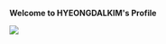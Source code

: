 **Welcome to HYEONGDALKIM's Profile**

<!---
HYEONGDALKIM/HYEONGDALKIM is a ✨ special ✨ repository because its `README.md` (this file) appears on your GitHub profile.
You can click the Preview link to take a look at your changes.
--->

<img src="https://img.shields.io/badge/JaVaScript-3766AB?style=flat-square&logo=javascript&logoColor=white"/></a>

